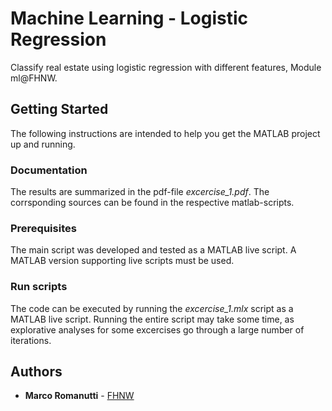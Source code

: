 # Machine Learning - Logistic Regression

Classify real estate using logistic regression with different features, Module ml@FHNW.

## Getting Started

The following instructions are intended to help you get the MATLAB project up and running.

### Documentation

The results are summarized in the pdf-file *excercise_1.pdf*. The corrsponding sources can be found in the respective matlab-scripts.

### Prerequisites

The main script was developed and tested as a MATLAB live script. A MATLAB version supporting live scripts must be used.

### Run scripts

The code can be executed by running the *excercise_1.mlx* script as a MATLAB live script. Running the entire script may take some time, as explorative analyses for some excercises go through a large number of iterations.

## Authors

* **Marco Romanutti** - [FHNW](marco.romanutti@students.fhwn.ch)
